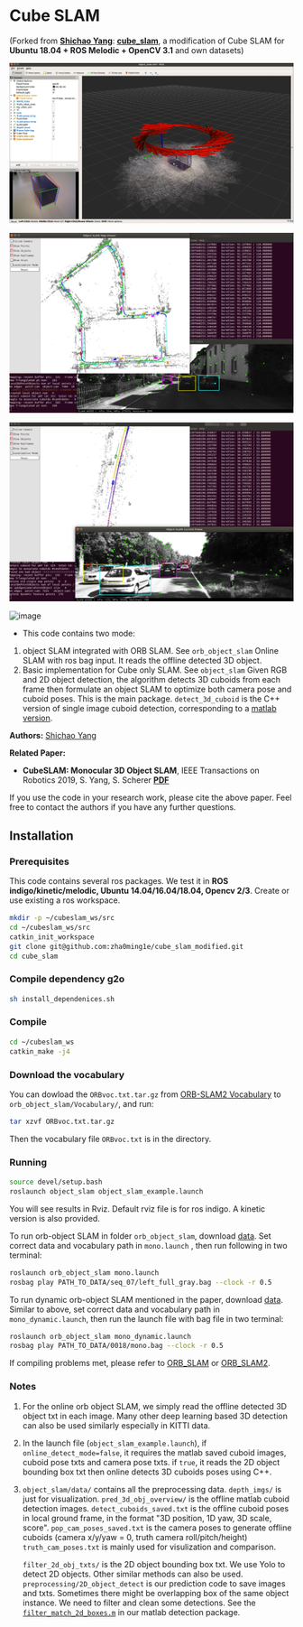 

# Cube SLAM #
(Forked from [**Shichao Yang**](https://github.com/shichaoy): [**cube_slam**](https://github.com/shichaoy/cube_slam), a modification of Cube SLAM for **Ubuntu 18.04 + ROS Melodic + OpenCV 3.1** and own datasets)

![image](https://github.com/zha0ming1e/cube_slam_modified/blob/main/image/object_slam_example.png)

![image](https://github.com/zha0ming1e/cube_slam_modified/blob/main/image/orb_object_slam_mono.png)

![image](https://github.com/zha0ming1e/cube_slam_modified/blob/main/image/orb_object_slam_mono_dynamic.png)

![image](https://github.com/zha0ming1e/cube_slam_modified/blob/main/image/orb_object_slam_mono_4x.gif)



- This code contains two mode:
1)  object SLAM integrated with ORB SLAM. See ```orb_object_slam```  Online SLAM with ros bag input. It reads the offline detected 3D object.
2) Basic implementation for Cube only SLAM. See ```object_slam``` Given RGB and 2D object detection, the algorithm detects 3D cuboids from each frame then formulate an object SLAM to optimize both camera pose and cuboid poses. This is the main package. ```detect_3d_cuboid``` is the C++ version of single image cuboid detection, corresponding to a [matlab version](https://github.com/shichaoy/matlab_cuboid_detect).

**Authors:** [Shichao Yang](https://shichaoy.github.io./)

**Related Paper:**

* **CubeSLAM: Monocular 3D Object SLAM**, IEEE Transactions on Robotics 2019, S. Yang, S. Scherer  [**PDF**](https://arxiv.org/abs/1806.00557)

If you use the code in your research work, please cite the above paper. Feel free to contact the authors if you have any further questions.



## Installation

### Prerequisites
This code contains several ros packages. We test it in **ROS indigo/kinetic/melodic, Ubuntu 14.04/16.04/18.04, Opencv 2/3**. Create or use existing a ros workspace.
```bash
mkdir -p ~/cubeslam_ws/src
cd ~/cubeslam_ws/src
catkin_init_workspace
git clone git@github.com:zha0ming1e/cube_slam_modified.git
cd cube_slam
```

### Compile dependency g2o
```bash
sh install_dependenices.sh
```


### Compile
```bash
cd ~/cubeslam_ws
catkin_make -j4
```


### Download the vocabulary 
You can dowload the `ORBvoc.txt.tar.gz` from [ORB-SLAM2 Vocabulary](https://github.com/raulmur/ORB_SLAM2/tree/master/Vocabulary) to `orb_object_slam/Vocabulary/`, and run: 
```bash
tar xzvf ORBvoc.txt.tar.gz 
``` 
Then the vocabulary file `ORBvoc.txt` is in the directory. 


### Running 
```bash
source devel/setup.bash
roslaunch object_slam object_slam_example.launch
```
You will see results in Rviz. Default rviz file is for ros indigo. A kinetic version is also provided.

To run orb-object SLAM in folder ```orb_object_slam```, download [data](https://drive.google.com/open?id=1FrBdmYxrrM6XeBe_vIXCuBTfZeCMgApL). Set correct data and vocabulary path in ```mono.launch``` , then run following in two terminal:
``` bash
roslaunch orb_object_slam mono.launch
rosbag play PATH_TO_DATA/seq_07/left_full_gray.bag --clock -r 0.5
```

To run dynamic orb-object SLAM mentioned in the paper, download [data](https://drive.google.com/drive/folders/1T2PmK3Xt5Bq9Z7UhV8FythvramqhOo0a?usp=sharing). Similar to above, set correct data and vocabulary path in ```mono_dynamic.launch```, then run the launch file with bag file in two terminal: 
```bash
roslaunch orb_object_slam mono_dynamic.launch
rosbag play PATH_TO_DATA/0018/mono.bag --clock -r 0.5
```


If compiling problems met, please refer to [ORB_SLAM](https://github.com/raulmur/ORB_SLAM) or [ORB_SLAM2](https://github.com/raulmur/ORB_SLAM2).


### Notes

1. For the online orb object SLAM, we simply read the offline detected 3D object txt in each image. Many other deep learning based 3D detection can also be used similarly especially in KITTI data.

2. In the launch file (```object_slam_example.launch```), if ```online_detect_mode=false```, it requires the matlab saved cuboid images, cuboid pose txts and camera pose txts.  if ```true```, it reads the 2D object bounding box txt then online detects 3D cuboids poses using C++.

3. ```object_slam/data/``` contains all the preprocessing data. ```depth_imgs/``` is just for visualization. ```pred_3d_obj_overview/``` is the offline matlab cuboid detection images. ```detect_cuboids_saved.txt``` is the offline cuboid poses in local ground frame, in the format "3D position, 1D yaw, 3D scale, score". ```pop_cam_poses_saved.txt``` is the camera poses to generate offline cuboids (camera x/y/yaw = 0, truth camera roll/pitch/height) ```truth_cam_poses.txt``` is mainly used for visulization and comparison.

	```filter_2d_obj_txts/``` is the 2D object bounding box txt. We use Yolo to detect 2D objects. Other similar methods can also be used. ```preprocessing/2D_object_detect``` is our prediction code to save images and txts. Sometimes there might be overlapping box of the same object instance. We need to filter and clean some detections. See the [```filter_match_2d_boxes.m```](https://github.com/shichaoy/matlab_cuboid_detect/blob/master/filter_match_2d_boxes.m) in our matlab detection package.

